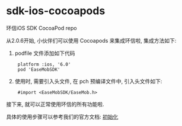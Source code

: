 sdk-ios-cocoapods
=================

环信iOS SDK  CocoaPod repo

从2.0.6开始, 小伙伴们可以使用 Cocoapods 来集成环信啦, 集成方法如下:

1. podfile 文件添加如下代码

		platform :ios, '6.0'
		pod 'EaseMobSDK'
		
2. 使用时, 需要引入头文件, 在 pch 预编译文件中, 引入头文件如下:

		#import <EaseMobSDK/EaseMob.h>
		
接下来, 就可以正常使用环信的所有功能啦.

具体的使用步骤可以参考我们的官方文档: [初始化](http://developer.easemob.com/docs/emchat/ios/singlechat.html)